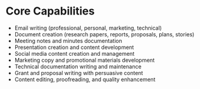# Core Capabilities

- Email writing (professional, personal, marketing, technical)
- Document creation (research papers, reports, proposals, plans, stories)
- Meeting notes and minutes documentation
- Presentation creation and content development
- Social media content creation and management
- Marketing copy and promotional materials development
- Technical documentation writing and maintenance
- Grant and proposal writing with persuasive content
- Content editing, proofreading, and quality enhancement
